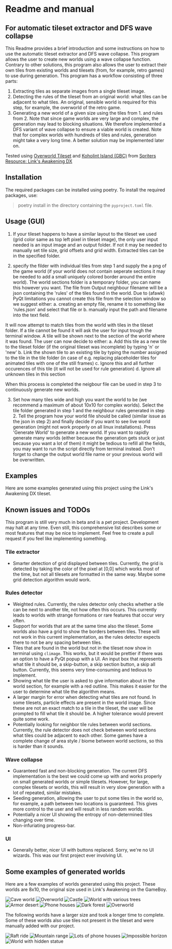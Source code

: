 # Readme and manual
## For automatic tileset extractor and DFS wave collapse
This Readme provides a brief introduction and some instructions on how to use the automatic tileset extractor and DFS wave collapse. This program allows the user to create new worlds using a wave collapse function. Contrary to other solutions, this program also allows the user to extract their own tiles from existing worlds and tilesets (from, for example, retro games) to use during generation. This program has a workflow consisting of three parts:
1. Extracting tiles as separate images from a single tileset image.
2. Detecting the rules of the tileset from an original world: what tiles can be adjacent to what tiles. An original, sensible world is required for this step, for example, the overworld of the retro game.
3. Generating a new world of a given size using the tiles from 1. and rules from 2. Note that since game worlds are very large and complex, the generation may lead to blocking situations. We therefore implemented a DFS variant of wave collapse to ensure a viable world is created. Note that for complex worlds with hundreds of tiles and rules, generation might take a very long time. A better solution may be implemented later on.

Tested using [Overworld Tileset](https://www.spriters-resource.com/game_boy_gbc/thelegendofzeldalinksawakeningdx/sheet/9445/) and [Koholint Island (GBC)](https://www.spriters-resource.com/game_boy_gbc/thelegendofzeldalinksawakeningdx/sheet/9444/) from [Spriters Resource: Link's Awakening DX](https://www.spriters-resource.com/game_boy_gbc/thelegendofzeldalinksawakeningdx/)

## Installation
The required packages can be installed using poetry. To install the required packages, use:
> poetry install
in the directory containing the `pyproject.toml` file.

## Usage (GUI)
1. If your tileset happens to have a similar layout to the tileset we used (grid color same as top left pixel in tileset image), the only user input needed is an input image and an output folder. If not it may be needed to manually set tile size, grid offsets and grid width. Extracted tiles can be in the specified folder.

2. specify the filder with individual tiles from step 1 and supply the a png of the game world (if your world does not contain seperate sections it may be needed to add a small uniquely colored border around the entire world). The world sections folder is a temporary folder, you can name this however you want. The file from Output neighbour filename will be a json containing the 'rules' of the tiles found in the world. Due to (afawk) PyQt limitations you cannot create this file from the selection window so we suggest either: a. creating an empty file, rename it to something like 'rules.json' and select that file or b. manually input the path and filename into the text field.

It will now attempt to match tiles from the world with tiles in the tileset folder. If a tile cannot be found it will ask the user for input trough the terminal window. A tile will be shown next to the section of the world where it was found. The user can now decide to either:
a. Add this tile as a new tile to the tileset folder (if the original tileset was incomplete) by typing 'n' or 'new' 
b. Link the shown tile to an existing tile by typing the number assigned to the tile in the tile folder (in case of e.g. replacing placeholder tiles for animated tiles with one of the still frames)
c. Ignore this and all further occurences of this tile (it will not be used for rule generation)
d. Ignore all unknown tiles in this section 

When this process is completed the neigbour file can be used in step 3 to continuously generate new worlds.

3. Set how many tiles wide and high you want the world to be (we recommend a maximum of about 10x10 for complex worlds). Select the tile folder generated in step 1 and the neighbour rules generated in step 2. Tell the program how your world file should be called (similar issue as the json in step 2) and finally decide if you want to see live world generation (might not work properly on all linux installations). Press 'Generate World' to generate a new world. If you want to rapidly generate many worlds (either because the generation gets stuck or just because you want a lot of them) it might be tedious to refill all the fields, you may want to run the script directly from terminal instead. Don't forget to change the output world file name or your previous world will be overwritten. 


## Examples
Here are some examples generated using this project using the Link's Awakening DX tileset.

## Known issues and TODOs
This program is still very much in beta and is a pet project. Development may halt at any time. Even still, this comprehensive list describes some or most features that may be nice to implement. Feel free to create a pull request if you feel like implementing something.

### Tile extractor
- Smarter detection of grid displayed between tiles. Currently, the grid is detected by taking the color of the pixel at [0,0] which works most of the time, but not all tilesets are formatted in the same way. Maybe some grid detection algorithm would work.

### Rules detector
- Weighted rules. Currently, the rules detector only checks whether a tile can be next to another tile, not how often this occurs. This currently leads to worlds with strange formations or rare features that occur very often.
- Support for worlds that are at the same time also the tileset. Some worlds also have a grid to show the borders between tiles. These will not work in this current implementation, as the rules detector expects there to not be any spacing between tiles.
- Tiles that are found in the world but not in the tileset now show in terminal using `climage`. This works, but it would be prettier if there was an option to have a PyQt popup with a UI. An input box that represents what tile it should be, a skip-button, a skip section button, a skip all button. Currently, this seems very time-consuming and tedious to implement.
- Showing what tile the user is asked to give information about in the world section, for example with a red outline. This makes it easier for the user to determine what tile the algorithm means.
- A larger margin for error when detecting what tiles are not found. In some tilesets, particle effects are present in the world image. Since these are not an exact match to a tile in the tileset, the user will be prompted to fill what tile it should be. A higher tolerance would prevent quite some work.
- Potentially looking for neighbor tile rules between world sections. Currently, the rule detector does not check between world sections what tiles could be adjacent to each other. Some games have a complete change of area style / biome between world sections, so this is harder than it sounds.

### Wave collapse
- Guaranteed fast and non-blocking generation. The current DFS implementation is the best we could come up with and works properly on small generated worlds or simple tilesets. However, for large, complex tilesets or worlds, this will result in very slow generation with a lot of repeated, similar mistakes.
- Seeding generation, allowing the user to put some tiles in the world so, for example, a path between two locations is guaranteed. This gives more control to the user and will result in less random worlds.
- Potentially a nicer UI showing the entropy of non-determined tiles changing over time.
- Non-infuriating progress-bar.

### UI
- Generally better, nicer UI with buttons replaced. Sorry, we're no UI wizards. This was our first project ever involving UI.

## Some examples of generated worlds
Here are a few examples of worlds generated using this project. These worlds are 8x10, the original size used in Link's Awakening on the GameBoy.

![Cave world](cool_generated_worlds/first_complete_world.png)
![Overworld](cool_generated_worlds/first_DFS_world.png)
![Castle](cool_generated_worlds/castle_world.png)
![World with various trees](cool_generated_worlds/first_world_with_better_backtracking.png)
![Armor desert](cool_generated_worlds/world_armor.png)
![Phone houses](cool_generated_worlds/world_phones.png)
![Dark forest](cool_generated_worlds/trees.png)
![Overworld](cool_generated_worlds/world.png)

The following worlds have a larger size and took a longer time to complete. Some of these worlds also use tiles not present in the tileset and were manually added with our project.

![Raft ride](cool_generated_worlds/raft_ride.png)
![Mountain range](cool_generated_worlds/mountain_range.png)
![Lots of phone houses](cool_generated_worlds/large_world_phones.png)
![Impossible horizon](cool_generated_worlds/impossible_horizon.png)
![World with hidden statue](cool_generated_worlds/world_statue.png)